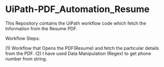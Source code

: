 # UiPath-PDF_Automation_Resume
This Repository contains the UiPath workflow code which fetch the Information from the Resume PDF.

Workflow Steps:

(1) Workflow that Opens the PDF(Resume) and fetch the particular details from the PDF. (2) I have used Data Manipulation (Regex) to get phone number from string.
